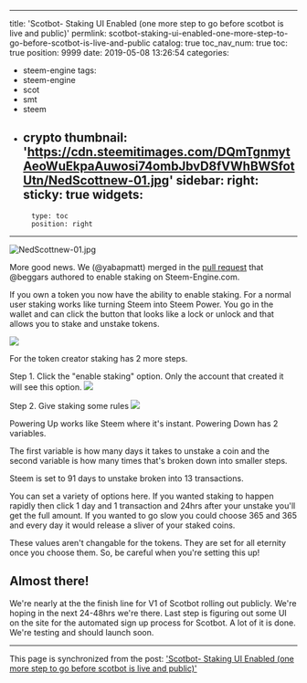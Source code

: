 
---
title: 'Scotbot- Staking UI Enabled (one more step to go before scotbot is live and public)'
permlink: scotbot-staking-ui-enabled-one-more-step-to-go-before-scotbot-is-live-and-public
catalog: true
toc_nav_num: true
toc: true
position: 9999
date: 2019-05-08 13:26:54
categories:
- steem-engine
tags:
- steem-engine
- scot
- smt
- steem
- crypto
thumbnail: 'https://cdn.steemitimages.com/DQmTgnmytAeoWuEkpaAuwosi74ombJbvD8fVWhBWSfotUtn/NedScottnew-01.jpg'
sidebar:
    right:
        sticky: true
widgets:
    -
        type: toc
        position: right
---


![NedScottnew-01.jpg](https://cdn.steemitimages.com/DQmTgnmytAeoWuEkpaAuwosi74ombJbvD8fVWhBWSfotUtn/NedScottnew-01.jpg)

More good news.  We (@yabapmatt) merged in the [pull request](https://github.com/MattyIce/steem-engine/pull/54) that @beggars authored to enable staking on Steem-Engine.com.

If you own a token you now have the ability to enable staking.  For a normal user staking works like turning Steem into Steem Power.  You go in the wallet and can click the button that looks like a lock or unlock and that allows you to stake and unstake tokens.

![](https://cdn.steemitimages.com/DQmQTGWE4gAVrj5UdvWcT4PYmowis2CPq7zppFHzLHEose3/image.png)

For the token creator staking has 2 more steps.


Step 1.  Click the "enable staking" option.  Only the account that created it will see this option.
![](https://cdn.steemitimages.com/DQmR5nSvjBTtxq51cERrPNkZFPSTVagPDdcE2jtvS9ympoC/image.png)

Step 2.  Give staking some rules
![](https://cdn.steemitimages.com/DQmRnucfvAQBLNZu9XJo8zryzFMwC1vcLiykF7WRkkkUh5H/image.png)

Powering Up works like Steem where it's instant.  Powering Down has 2 variables.

The first variable is how many days it takes to unstake a coin and the second variable is how many times that's broken down into smaller steps.

Steem is set to 91 days to unstake broken into 13 transactions.

You can set a variety of options here.  If you wanted staking to happen rapidly then click 1 day and 1 transaction and 24hrs after your unstake you'll get the full amount.  If you wanted to go slow you could choose 365 and 365 and every day it would release a sliver of your staked coins.

These values aren't changable for the tokens.  They are set for all eternity once you choose them.  So, be careful when you're setting this up!

## Almost there!

We're nearly at the the finish line for V1 of Scotbot rolling out publicly.  We're hoping in the next 24-48hrs we're there.  Last step is figuring out some UI on the site for the automated sign up process for Scotbot.  A lot of it is done.  We're testing and should launch soon.

- - -

This page is synchronized from the post: ['Scotbot- Staking UI Enabled (one more step to go before scotbot is live and public)'](https://steemit.com/@aggroed/scotbot-staking-ui-enabled-one-more-step-to-go-before-scotbot-is-live-and-public)
